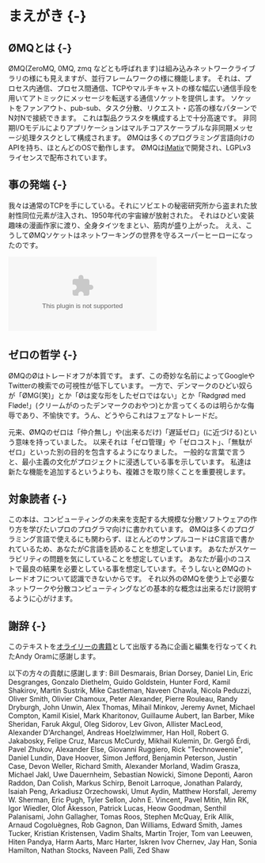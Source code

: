 # まえがき {-}
## ØMQとは {-}
ØMQ(ZeroMQ, 0MQ, zmq などとも呼ばれます)は組み込みネットワークライブラリの様にも見えますが、並行フレームワークの様に機能します。
それは、プロセス内通信、プロセス間通信、TCPやマルチキャストの様な幅広い通信手段を用いてアトミックにメッセージを転送する通信ソケットを提供します。
ソケットをファンアウト、pub-sub、タスク分散、リクエスト・応答の様なパターンでN対Nで接続できます。
これは製品クラスタを構成する上で十分高速です。
非同期I/Oモデルによりアプリケーションはマルチコアスケーラブルな非同期メッセージ処理タスクとして構成されます。
ØMQは多くのプログラミング言語向けのAPIを持ち、ほとんどのOSで動作します。
ØMQは[iMatix](http://www.imatix.com/)で開発され、LGPLv3ライセンスで配布されています。

## 事の発端 {-}
我々は通常のTCPを手にしている。それにソビエトの秘密研究所から盗まれた放射性同位元素が注入され、1950年代の宇宙線が放射された。
それはひどい変装趣味の漫画作家に渡り、全身タイツをまとい、筋肉が盛り上がった。
ええ、こうしてØMQソケットはネットワーキングの世界を守るスーパーヒーローになったのです。

![恐ろしいアクシデント](images/fig1.eps)

## ゼロの哲学 {-}
ØMQのØはトレードオフが本質です。
まず、この奇妙な名前によってGoogleやTwitterの検索での可視性が低下しています。
一方で、デンマークのひどい奴らが「ØMG(笑)」とか「Øは変な形をしたゼロではない」とか「Rødgrød med Fløde!」(クリームがのったデンマークのおやつ)とか言ってくるのは明らかな侮辱であり、不愉快です。うん、どうやらこれはフェアなトレードだ。

元来、ØMQのゼロは「仲介無し」や(出来るだけ)「遅延ゼロ」(に近づける)という意味を持っていました。
以来それは「ゼロ管理」や「ゼロコスト」、「無駄がゼロ」といった別の目的を包含するようになりました。
一般的な言葉で言うと、最小主義の文化がプロジェクトに浸透している事を示しています。
私達は新たな機能を追加するというよりも、複雑さを取り除くことを重要視します。

## 対象読者 {-}
この本は、コンピューティングの未来を支配する大規模な分散ソフトウェアの作り方を学びたいプロのプログラマ向けに書かれています。
ØMQは多くのプログラミング言語で使えるにも関わらず、ほとんどのサンプルコードはC言語で書かれているため、あなたがC言語を読めることを想定しています。
あなたがスケーラビリティの問題を気にしていることを想定しています。
あなたが最小のコストで最良の結果を必要としている事を想定しています。そうしないとØMQのトレードオフについて認識できないからです。
それ以外のØMQを使う上で必要なネットワークや分散コンピューティングなどの基本的な概念は出来るだけ説明するように心がけます。

## 謝辞 {-}
このテキストを[オライリーの書籍](http://shop.oreilly.com/product/0636920026136.do)として出版する為に企画と編集を行なってくれたAndy Oramに感謝します。

以下の方々の貢献に感謝します:
Bill Desmarais, Brian Dorsey, Daniel Lin, Eric Desgranges, Gonzalo Diethelm, Guido Goldstein, Hunter Ford, Kamil Shakirov, Martin Sustrik, Mike Castleman, Naveen Chawla, Nicola Peduzzi, Oliver Smith, Olivier Chamoux, Peter Alexander, Pierre Rouleau, Randy Dryburgh, John Unwin, Alex Thomas, Mihail Minkov, Jeremy Avnet, Michael Compton, Kamil Kisiel, Mark Kharitonov, Guillaume Aubert, Ian Barber, Mike Sheridan, Faruk Akgul, Oleg Sidorov, Lev Givon, Allister MacLeod, Alexander D'Archangel, Andreas Hoelzlwimmer, Han Holl, Robert G. Jakabosky, Felipe Cruz, Marcus McCurdy, Mikhail Kulemin, Dr. Gergő Érdi, Pavel Zhukov, Alexander Else, Giovanni Ruggiero, Rick "Technoweenie", Daniel Lundin, Dave Hoover, Simon Jefford, Benjamin Peterson, Justin Case, Devon Weller, Richard Smith, Alexander Morland, Wadim Grasza, Michael Jakl, Uwe Dauernheim, Sebastian Nowicki, Simone Deponti, Aaron Raddon, Dan Colish, Markus Schirp, Benoit Larroque, Jonathan Palardy, Isaiah Peng, Arkadiusz Orzechowski, Umut Aydin, Matthew Horsfall, Jeremy W. Sherman, Eric Pugh, Tyler Sellon, John E. Vincent, Pavel Mitin, Min RK, Igor Wiedler, Olof Åkesson, Patrick Lucas, Heow Goodman, Senthil Palanisami, John Gallagher, Tomas Roos, Stephen McQuay, Erik Allik, Arnaud Cogoluègnes, Rob Gagnon, Dan Williams, Edward Smith, James Tucker, Kristian Kristensen, Vadim Shalts, Martin Trojer, Tom van Leeuwen, Hiten Pandya, Harm Aarts, Marc Harter, Iskren Ivov Chernev, Jay Han, Sonia Hamilton, Nathan Stocks, Naveen Palli, Zed Shaw

